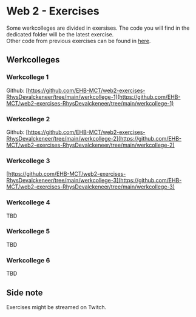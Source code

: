 # Web 2 - Exercises

Some werkcolleges are divided in exersises. The code you will find in the dedicated folder will be the latest exercise.  
Other code from previous exercises can be found in [here](https://github.com/EHB-MCT/web2-exercises-RhysDevalckeneer/tree/main/code-screenshots).

## Werkcolleges 

### Werkcollege 1

Github: [https://github.com/EHB-MCT/web2-exercises-RhysDevalckeneer/tree/main/werkcollege-1](https://github.com/EHB-MCT/web2-exercises-RhysDevalckeneer/tree/main/werkcollege-1)

### Werkcollege 2

Github: [https://github.com/EHB-MCT/web2-exercises-RhysDevalckeneer/tree/main/werkcollege-2](https://github.com/EHB-MCT/web2-exercises-RhysDevalckeneer/tree/main/werkcollege-2)

### Werkcollege 3

[https://github.com/EHB-MCT/web2-exercises-RhysDevalckeneer/tree/main/werkcollege-3](https://github.com/EHB-MCT/web2-exercises-RhysDevalckeneer/tree/main/werkcollege-3)

### Werkcollege 4
TBD

### Werkcollege 5
TBD

### Werkcollege 6
TBD

## Side note
Exercises might be streamed on Twitch. 
